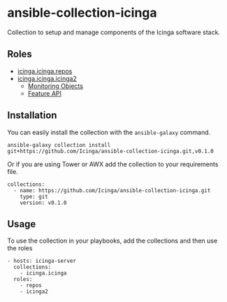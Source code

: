# ansible-collection-icinga

Collection to setup and manage components of the Icinga software stack.

## Roles

* [icinga.icinga.repos](doc/role-repos.md)
* [icinga.icinga.icinga2](doc/role-icinga2.md)
  * [Monitoring Objects](doc/objects.md)
  * [Feature API](doc/features/feature-api.md)


## Installation

You can easily install the collection with the `ansible-galaxy` command.

```
ansible-galaxy collection install git+https://github.com/Icinga/ansible-collection-icinga.git,v0.1.0

```

Or if you are using Tower or AWX add the collection to your requirements file.

```
collections:
  - name: https://github.com/Icinga/ansible-collection-icinga.git
    type: git
    version: v0.1.0
```

## Usage

To use the collection in your playbooks, add the collections and then use the roles

```
- hosts: icinga-server
  collections:
    - icinga.icinga
  roles:
    - repos
    - icinga2

```
